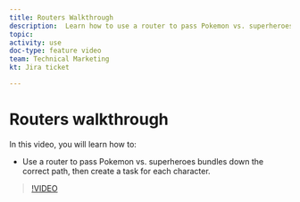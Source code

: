 ```yaml
---
title: Routers Walkthrough
description:  Learn how to use a router to pass Pokemon vs. superheroes bundles down the correct path in [!DNL Adobe Workfront Fusion].
topic: 
activity: use
doc-type: feature video
team: Technical Marketing
kt: Jira ticket 

---
```

# Routers walkthrough

In this video, you will learn how to:

* Use a router to pass Pokemon vs. superheroes bundles down the correct path, then create a task for each character.

>[!VIDEO](https://video.tv.adobe.com/v/335272/?quality=12)
